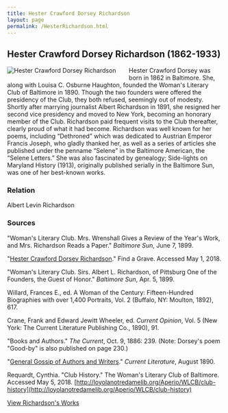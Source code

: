 ```yaml
---
title: Hester Crawford Dorsey Richardson
layout: page
permalink: /HesterRichardson.html
---
```


## Hester Crawford Dorsey Richardson (1862-1933)
<div style="float: left;padding-right: 30px;padding-bottom: 15px;"><img src="https://wlcb.github.io/archive/assets/img/HesterRichardson.jpg" alt="Hester Crawford Dorsey Richardson"></div>

Hester Crawford Dorsey was born in 1862 in Baltimore. She, along with Louisa C. Osburne Haughton, founded the Woman's Literary Club of Baltimore in 1890. Though the two founders were offered the presidency of the Club, they both refused, seemingly out of modesty. Shortly after marrying journalist Albert Richardson in 1891, she resigned her second vice presidency and moved to New York, becoming an honorary member of the Club. Richardson paid frequent visits to the Club thereafter, clearly proud of what it had become. Richardson was well known for her poems, including “Dethroned” which was dedicated to Austrian Emperor Francis Joseph, who gladly thanked her, as well as a series of articles she published under the penname “Selene” in the Baltimore American, the “Selene Letters.” She was also fascinated by genealogy; Side-lights on Maryland History (1913), originally published serially in the Baltimore Sun, was one of her best-known works.

### Relation

Albert Levin Richardson

### Sources

"Woman's Literary Club. Mrs. Wrenshall Gives a Review of the Year's Work, and Mrs. Richardson Reads a Paper." *Baltimore Sun*, June 7, 1899.

"[Hester Crawford Dorsey Richardson](https://www.findagrave.com/memorial/70291518/hester-crawford-richardson)." Find a Grave. Accessed May 1, 2018. 

"Woman's Literary Club. Sirs. Albert L. Richardson, of Pittsburg One of the Founders, the Guest of Honor." *Baltimore Sun*, Apr. 5, 1899.

Willard, Frances E., ed. A Woman of the Century: Fifteen-Hundred Biographies with over 1,400 Portraits, Vol. 2 (Buffalo, NY: Moulton, 1892), 617.

Crane, Frank and Edward Jewitt Wheeler, ed. *Current Opinion*, Vol. 5 (New York: The Current Literature Publishing Co., 1890), 91.

"Books and Authors." *The Current*, Oct. 9, 1886: 239. (Note: Dorsey's poem "Good-by" is also published on page 230.)

"[General Gossip of Authors and Writers](https://books.google.com/books?id=HclZAAAAYAAJ&pg=PA91&lpg=PA91&dq=dethroned+hester+dorsey&source=bl&ots=WXy1aOH2LZ&sig=5SvFH615x4-qsnZ_EiX_ZL-2YO4&hl=en&sa=X&ved=0ahUKEwjN6d_u4K3aAhVKwlkKHW2hA3YQ6AEIVTAP#v=onepage&q=dethroned%20hester%20dorsey&f=false;https://books.google.com/books?id=cxDZAAAAMAAJ&pg=PA239&lpg=PA239&dq=dethroned+hester+dorsey&source=bl&ots=muXikJUbev&sig=Y8QoJT5ZYuoQhxjb_Dw5znq97Ng&hl=en&sa=X&ved=0ahUKEwin2L_A4a3aAhVQn-AKHdGxCPAQ6AEIWTAR%23v=onepage&q=dethroned%20hester%20dorsey&f=false;http://loyolanotredamelib.org/Aperio/WLCB/club-history)." *Current Literature*, August 1890.

Requardt, Cynthia. "Club History." The Woman's Literary Club of Baltimore. Accessed May 5, 2018. [http://loyolanotredamelib.org/Aperio/WLCB/club-history](http://loyolanotredamelib.org/Aperio/WLCB/club-history)

[View Richardson's Works](https://wlcb.github.io/archive/browse.html#richardson)
